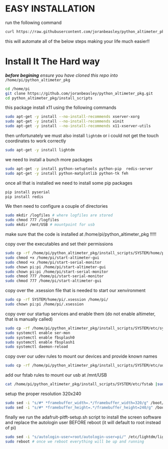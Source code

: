 # EASY INSTALLATION
run the following command
```bash
curl https://raw.githubusercontent.com/joranbeasley/python_altimeter_pkg/master/install_scripts/wget_installer.sh | sudo sh
```
this will automate all of the below steps making your life much easier!!

# Install It The Hard way

***before begining** ensure you have cloned this repo into*
 `/home/pi/python_altimeter_pkg`
 
 ```bash
cd /home/pi
git clone https://github.com/joranbeasley/python_altimeter_pkg.git
cd python_altimeter_pkg/install_scripts 
```
this package install x11 using the following commands

```bash
sudo apt-get -y install --no-install-recommends xserver-xorg
sudo apt-get -y install --no-install-recommends xinit
sudo apt-get -y install --no-install-recommends x11-xserver-utils
```
then unfortunately we must also install `lightdm` or i could not get the touch coordinates to work correctly

```bash
sudo apt-get -y install lightdm
```

we need to install a bunch more packages

```bash
sudo apt-get -y install python-setuptools python-pip  redis-server
sudo apt-get -y install python-matplotlib python-tk feh
```
once all that is installed we need to install some pip packages

```bash
pip install pyserial
pip install redis
```

We then need to configure a couple of directories

```bash
sudo mkdir /logfiles # where logfiles are stored
sudo chmod 777 /logfiles
sudo mkdir /mnt/USB # mountpoint for usb
```

make sure that the code is installed at /home/pi/python_altimeter_pkg !!!!!

copy over the executables and set their permissions

```bash
sudo cp -rf /home/pi/python_altimeter_pkg/install_scripts/SYSTEM/home/pi/start-altimeter-gui SYSTEM/home/pi/start-serial-monitor /home/pi/
sudo chmod +x /home/pi/start-altimeter-gui
sudo chmod +x /home/pi/start-serial-monitor
sudo chown pi:pi /home/pi/start-altimeter-gui
sudo chown pi:pi /home/pi/start-serial-monitor
sudo chmod 777 /home/pi/start-serial-monitor
sudo chmod 777 /home/pi/start-altimeter-gui
```

copy over the .xsession file that is needed to start our xenvironment

```bash
sudo cp -rf SYSTEM/home/pi/.xsession /home/pi/
sudo chown pi:pi /home/pi/.xsession
```

copy over our startup services and enable them (do not enable altimeter, that is manually called)
```bash
sudo cp -rf /home/pi/python_altimeter_pkg/install_scripts/SYSTEM/etc/systemd/* /etc/systemd/
sudo systemctl enable ser-mon
sudo systemctl enable fbsplash0
sudo systemctl enable fbsplash1
sudo systemctl daemon-reload
```

copy over our udev rules to mount our devices and provide known names

```bash
sudo cp -rf /home/pi/python_altimeter_pkg/install_scripts/SYSTEM/etc/udev/* /etc/udev/
```

add our fstab rules to mount our usb at /mnt/USB

```bash
cat /home/pi/python_altimeter_pkg/install_scripts/SYSTEM/etc/fstab |sudo tee -a /etc/fstab
```

setup the proper resolution 320x240 

```bash
sudo sed -i "s/#* *framebuffer_width=.*/framebuffer_width=320/g" /boot/config.txt
sudo sed -i "s/#* *framebuffer_height=.*/framebuffer_height=240/g" /boot/config.txt
```

finally we run the adafruit-pitft-setup.sh script to install the screen software
and replace the autologin user BEFORE reboot (it will default to root instead of pi)

```bash
sudo sed -i "s/autologin-user=root/autologin-user=pi/" /etc/lightdm/lightdm.conf
sudo reboot # once we reboot everything will be up and running
```

